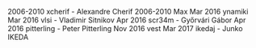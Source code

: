 
2006-2010	xcherif 	- Alexandre Cherif
2006-2010   Max
Mar 2016	ynamiki		
Mar 2016	vlsi		- Vladimir Sitnikov
Apr	2016	scr34m		- Győrvári Gábor
Apr	2016	pitterling	- Peter Pitterling
Nov	2016	vest
Mar	2017	ikedaj		- Junko IKEDA